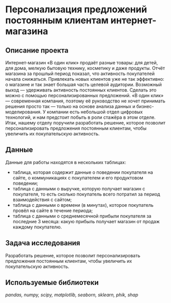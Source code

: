 # Персонализация предложений постоянным клиентам интернет-магазина

## Описание проекта

Интернет-магазин «В один клик» продаёт разные товары: для детей, для дома, мелкую бытовую технику, косметику и даже продукты. Отчёт магазина за прошлый период показал, что активность покупателей начала снижаться. Привлекать новых клиентов уже не так эффективно: о магазине и так знает большая часть целевой аудитории. Возможный выход — удерживать активность постоянных клиентов. Сделать это можно с помощью персонализированных предложений. «В один клик» — современная компания, поэтому её руководство не хочет принимать решения просто так — только на основе анализа данных и бизнес-моделирования. У компании есть небольшой отдел цифровых технологий, и нам предстоит побыть в роли стажёра в этом отделе. Итак, нашему отделу поручили разработать решение, которое позволит персонализировать предложения постоянным клиентам, чтобы увеличить их покупательскую активность.

## Данные

Данные для работы находятся в нескольких таблицах:
- таблица, которая содержит данные о поведении покупателя на сайте, о коммуникациях с покупателем и его продуктовом поведении;
- таблица с данными о выручке, которую получает магазин с покупателя, то есть сколько покупатель всего потратил за период взаимодействия с сайтом;
- таблица с данными о времени (в минутах), которое покупатель провёл на сайте в течение периода;
- таблица с данными о среднемесячной прибыли покупателя за последние 3 месяца: какую прибыль получает магазин от продаж каждому покупателю.

## Задача исследования

Разработать решение, которое позволит персонализировать предложения постоянным клиентам, чтобы увеличить их покупательскую активность.

## Используемые библиотеки
*pandas, numpy, scipy, matplotlib, seaborn, sklearn, phik, shap*
